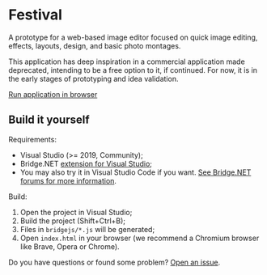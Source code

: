 # Festival

A prototype for a web-based image editor focused on quick image editing, effects, layouts, design, and basic photo montages.

This application has deep inspiration in a commercial application made deprecated, intending to be a free option to it, if continued. For now, it is in the early stages of prototyping and idea validation.

[Run application in browser](https://ezaca.github.io/festival-image-editor/index.html)

## Build it yourself

Requirements:

- Visual Studio (>= 2019, Community);
- Bridge.NET [extension for Visual Studio](https://bridge.net/download/);
- You may also try it in Visual Studio Code if you want. [See Bridge.NET forums for more information](https://forums.bridge.net/forum/community/help/5142-vs-code).

Build:

1. Open the project in Visual Studio;
2. Build the project (Shift+Ctrl+B);
3. Files in `bridgejs/*.js` will be generated;
4. Open `index.html` in your browser (we recommend a Chromium browser like Brave, Opera or Chrome).

Do you have questions or found some problem? [Open an issue](https://github.com/ezaca/festival-image-editor/issues).
